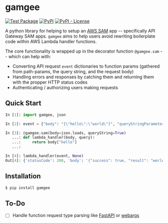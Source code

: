 # gamgee

[![Test Package](https://github.com/a-poor/gamgee/actions/workflows/test-package.yml/badge.svg?branch=main&event=push)](https://github.com/a-poor/gamgee/actions/workflows/test-package.yml)
[![PyPI](https://img.shields.io/pypi/v/gamgee)](https://pypi.org/project/gamgee)
[![PyPI - License](https://img.shields.io/pypi/l/gamgee)](https://pypi.org/project/gamgee)

A python library for helping to setup an [AWS SAM](https://aws.amazon.com/serverless/sam) app -- specifically API Gateway SAM apps. `gamgee` aims to help users avoid rewriting boilerplate code within AWS Lambda handler functions. 

The core functionality is wrapped up in the decorator function `@gamgee.sam` -- which can help with: 
* Converting API request `event` dictionaries to function params (gathered from path-params, the query string, and the request body)
* Handling errors and responses by catching them and returning them with the propper HTTP status codes
* Authenticating / authorizing users making requests

## Quick Start

```python
In [1]: import gamgee, json                                                          

In [2]: event = {"body": "{\"hello\":\"world\"}", "queryStringParameters": {"name": "samwise"}}                  

In [3]: @gamgee.sam(body=json.loads, queryString=True) 
   ...: def lambda_handler(body, query): 
   ...:     return body["hello"] 
   ...:                                                                         

In [4]: lambda_handler(event, None)                                             
Out[4]: {'statusCode': 200, 'body': '{"success": true, "result": "world"}'}
```

## Installation

```bash
$ pip install gamgee
```

## To-Do

- [ ] Handle function request type parsing like [FastAPI](https://fastapi.tiangolo.com/) or [webargs](https://webargs.readthedocs.io/en/latest)

